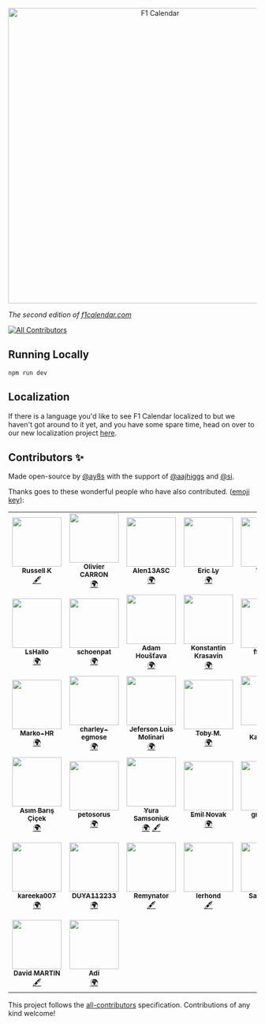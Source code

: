<p align="center">
    <a href="https://f1calendar.com"><img src="https://f1calendar.com/share.png" width="600" alt="F1 Calendar" /></a>
</p>

_The second edition of [f1calendar.com](https://f1calendar.com)_

<!-- ALL-CONTRIBUTORS-BADGE:START - Do not remove or modify this section -->
[![All Contributors](https://img.shields.io/badge/all_contributors-37-orange.svg?style=flat-square)](#contributors-)
<!-- ALL-CONTRIBUTORS-BADGE:END -->


## Running Locally

```
npm run dev
```

## Localization

If there is a language you'd like to see F1 Calendar localized to but we haven't got around to it yet, and you have some spare time, head on over to our new localization project [here](https://poeditor.com/join/project?hash=JrDs3Vfc92).

## Contributors ✨

Made open-source by [@ay8s](https://twitter.com/ay8s) with the support of [@aajhiggs](https://twitter.com/aajhiggs) and [@si](https://twitter.com/si).

Thanks goes to these wonderful people who have also contributed. ([emoji key](https://allcontributors.org/docs/en/emoji-key)):

<!-- ALL-CONTRIBUTORS-LIST:START - Do not remove or modify this section -->
<!-- prettier-ignore-start -->
<!-- markdownlint-disable -->
<table>
  <tr>
    <td align="center"><a href="https://github.com/Russ-K"><img src="https://avatars3.githubusercontent.com/u/4568306?v=4?s=100" width="100px;" alt=""/><br /><sub><b>Russell K</b></sub></a><br /><a href="#content-Russ-K" title="Content">🖋</a></td>
    <td align="center"><a href="https://github.com/carronol"><img src="https://avatars3.githubusercontent.com/u/36953864?v=4?s=100" width="100px;" alt=""/><br /><sub><b>Olivier CARRON</b></sub></a><br /><a href="#translation-carronol" title="Translation">🌍</a></td>
    <td align="center"><a href="https://github.com/Alen13ASC"><img src="https://avatars3.githubusercontent.com/u/66845425?v=4?s=100" width="100px;" alt=""/><br /><sub><b>Alen13ASC</b></sub></a><br /><a href="#translation-Alen13ASC" title="Translation">🌍</a></td>
    <td align="center"><a href="https://www.agence-fractale.fr"><img src="https://avatars2.githubusercontent.com/u/11258498?v=4?s=100" width="100px;" alt=""/><br /><sub><b>Eric Ly</b></sub></a><br /><a href="#translation-DeadEye0112" title="Translation">🌍</a></td>
    <td align="center"><a href="http://www.viktorkall.fi"><img src="https://avatars1.githubusercontent.com/u/5497520?v=4?s=100" width="100px;" alt=""/><br /><sub><b>Viktor</b></sub></a><br /><a href="#translation-vkall" title="Translation">🌍</a></td>
    <td align="center"><a href="https://github.com/matguabec"><img src="https://avatars2.githubusercontent.com/u/66858597?v=4?s=100" width="100px;" alt=""/><br /><sub><b>matguabec</b></sub></a><br /><a href="#translation-matguabec" title="Translation">🌍</a></td>
    <td align="center"><a href="https://github.com/slopezm"><img src="https://avatars1.githubusercontent.com/u/1976604?v=4?s=100" width="100px;" alt=""/><br /><sub><b>Sergio Lopez M.</b></sub></a><br /><a href="#translation-slopezm" title="Translation">🌍</a></td>
  </tr>
  <tr>
    <td align="center"><a href="https://lshallo.eu"><img src="https://avatars0.githubusercontent.com/u/22171518?v=4?s=100" width="100px;" alt=""/><br /><sub><b>LsHallo</b></sub></a><br /><a href="#translation-LsHallo" title="Translation">🌍</a></td>
    <td align="center"><a href="https://github.com/schoenpat"><img src="https://avatars2.githubusercontent.com/u/49246677?v=4?s=100" width="100px;" alt=""/><br /><sub><b>schoenpat</b></sub></a><br /><a href="#translation-schoenpat" title="Translation">🌍</a></td>
    <td align="center"><a href="https://github.com/adamhoustava"><img src="https://avatars0.githubusercontent.com/u/32132975?v=4?s=100" width="100px;" alt=""/><br /><sub><b>Adam Houšťava</b></sub></a><br /><a href="#translation-adamhoustava" title="Translation">🌍</a></td>
    <td align="center"><a href="https://github.com/HarDX"><img src="https://avatars1.githubusercontent.com/u/5231223?v=4?s=100" width="100px;" alt=""/><br /><sub><b>Konstantin Krasavin</b></sub></a><br /><a href="#translation-HarDX" title="Translation">🌍</a></td>
    <td align="center"><a href="https://github.com/ffaamm"><img src="https://avatars2.githubusercontent.com/u/1625759?v=4?s=100" width="100px;" alt=""/><br /><sub><b>ffaamm</b></sub></a><br /><a href="#translation-ffaamm" title="Translation">🌍</a></td>
    <td align="center"><a href="https://github.com/stijndp"><img src="https://avatars3.githubusercontent.com/u/29801608?v=4?s=100" width="100px;" alt=""/><br /><sub><b>stijndp</b></sub></a><br /><a href="#translation-stijndp" title="Translation">🌍</a></td>
    <td align="center"><a href="https://1yzz.github.io/"><img src="https://avatars3.githubusercontent.com/u/10379219?v=4?s=100" width="100px;" alt=""/><br /><sub><b>1yzz</b></sub></a><br /><a href="#translation-1yzz" title="Translation">🌍</a></td>
  </tr>
  <tr>
    <td align="center"><a href="https://github.com/Marko-HR"><img src="https://avatars3.githubusercontent.com/u/7421544?v=4?s=100" width="100px;" alt=""/><br /><sub><b>Marko-HR</b></sub></a><br /><a href="#translation-Marko-HR" title="Translation">🌍</a></td>
    <td align="center"><a href="https://github.com/charley-egmose"><img src="https://avatars1.githubusercontent.com/u/28342845?v=4?s=100" width="100px;" alt=""/><br /><sub><b>charley-egmose</b></sub></a><br /><a href="#translation-charley-egmose" title="Translation">🌍</a></td>
    <td align="center"><a href="https://github.com/JefersonMolinari"><img src="https://avatars3.githubusercontent.com/u/28161243?v=4?s=100" width="100px;" alt=""/><br /><sub><b>Jeferson Luis Molinari</b></sub></a><br /><a href="#translation-JefersonMolinari" title="Translation">🌍</a></td>
    <td align="center"><a href="https://tobymelin.com/"><img src="https://avatars2.githubusercontent.com/u/12884408?v=4?s=100" width="100px;" alt=""/><br /><sub><b>Toby M.</b></sub></a><br /><a href="#translation-tobymelin" title="Translation">🌍</a></td>
    <td align="center"><a href="https://github.com/mkauha"><img src="https://avatars1.githubusercontent.com/u/47188352?v=4?s=100" width="100px;" alt=""/><br /><sub><b>Miko Kauhanen</b></sub></a><br /><a href="#translation-mkauha" title="Translation">🌍</a></td>
    <td align="center"><a href="https://github.com/raider87"><img src="https://avatars1.githubusercontent.com/u/25852486?v=4?s=100" width="100px;" alt=""/><br /><sub><b>raider87</b></sub></a><br /><a href="#translation-raider87" title="Translation">🌍</a></td>
    <td align="center"><a href="https://github.com/lumbytyci"><img src="https://avatars1.githubusercontent.com/u/17204788?v=4?s=100" width="100px;" alt=""/><br /><sub><b>Lumi Bytyçi</b></sub></a><br /><a href="#translation-lumbytyci" title="Translation">🌍</a></td>
  </tr>
  <tr>
    <td align="center"><a href="https://github.com/asimovitsch"><img src="https://avatars3.githubusercontent.com/u/51007339?v=4?s=100" width="100px;" alt=""/><br /><sub><b>Asım Barış Çiçek</b></sub></a><br /><a href="#translation-asimovitsch" title="Translation">🌍</a></td>
    <td align="center"><a href="https://twitter.com/petosorus"><img src="https://avatars0.githubusercontent.com/u/4728156?v=4?s=100" width="100px;" alt=""/><br /><sub><b>petosorus</b></sub></a><br /><a href="#translation-petosorus" title="Translation">🌍</a></td>
    <td align="center"><a href="https://github.com/sigito"><img src="https://avatars1.githubusercontent.com/u/1129082?v=4?s=100" width="100px;" alt=""/><br /><sub><b>Yura Samsoniuk</b></sub></a><br /><a href="#translation-sigito" title="Translation">🌍</a> <a href="#content-sigito" title="Content">🖋</a></td>
    <td align="center"><a href="https://github.com/FileGo"><img src="https://avatars3.githubusercontent.com/u/8854002?v=4?s=100" width="100px;" alt=""/><br /><sub><b>Emil Novak</b></sub></a><br /><a href="#translation-FileGo" title="Translation">🌍</a></td>
    <td align="center"><a href="https://github.com/gro-kmp"><img src="https://avatars1.githubusercontent.com/u/59517998?v=4?s=100" width="100px;" alt=""/><br /><sub><b>gro-kmp</b></sub></a><br /><a href="#translation-gro-kmp" title="Translation">🌍</a></td>
    <td align="center"><a href="https://github.com/Bman425"><img src="https://avatars1.githubusercontent.com/u/7978888?v=4?s=100" width="100px;" alt=""/><br /><sub><b>Bman425</b></sub></a><br /><a href="#content-Bman425" title="Content">🖋</a></td>
    <td align="center"><a href="https://github.com/Norskov"><img src="https://avatars.githubusercontent.com/u/6616991?v=4?s=100" width="100px;" alt=""/><br /><sub><b>Michael Nørskov</b></sub></a><br /><a href="https://github.com/sportstimes/f1/issues?q=author%3ANorskov" title="Bug reports">🐛</a></td>
  </tr>
  <tr>
    <td align="center"><a href="https://github.com/kareeka007"><img src="https://avatars.githubusercontent.com/u/80452135?v=4?s=100" width="100px;" alt=""/><br /><sub><b>kareeka007</b></sub></a><br /><a href="#translation-kareeka007" title="Translation">🌍</a></td>
    <td align="center"><a href="https://github.com/DUYA112233"><img src="https://avatars.githubusercontent.com/u/33391055?v=4?s=100" width="100px;" alt=""/><br /><sub><b>DUYA112233</b></sub></a><br /><a href="#translation-DUYA112233" title="Translation">🌍</a></td>
    <td align="center"><a href="https://github.com/Remynator"><img src="https://avatars.githubusercontent.com/u/80911158?v=4?s=100" width="100px;" alt=""/><br /><sub><b>Remynator</b></sub></a><br /><a href="#content-Remynator" title="Content">🖋</a></td>
    <td align="center"><a href="https://github.com/lerhond"><img src="https://avatars.githubusercontent.com/u/11545731?v=4?s=100" width="100px;" alt=""/><br /><sub><b>lerhond</b></sub></a><br /><a href="#content-lerhond" title="Content">🖋</a></td>
    <td align="center"><a href="https://www.ck12info.org/about/team/"><img src="https://avatars.githubusercontent.com/u/58284608?v=4?s=100" width="100px;" alt=""/><br /><sub><b>Sarah Nair</b></sub></a><br /><a href="#translation-sarathcodes" title="Translation">🌍</a></td>
    <td align="center"><a href="https://github.com/mdawidowski"><img src="https://avatars.githubusercontent.com/u/9027933?v=4?s=100" width="100px;" alt=""/><br /><sub><b>Marcin Dawidowski</b></sub></a><br /><a href="#translation-mdawidowski" title="Translation">🌍</a></td>
    <td align="center"><a href="https://github.com/Mauricevb"><img src="https://avatars.githubusercontent.com/u/2742292?v=4?s=100" width="100px;" alt=""/><br /><sub><b>Maurice</b></sub></a><br /><a href="#translation-Mauricevb" title="Translation">🌍</a></td>
  </tr>
  <tr>
    <td align="center"><a href="https://github.com/dmartinjs"><img src="https://avatars.githubusercontent.com/u/53537199?v=4?s=100" width="100px;" alt=""/><br /><sub><b>David MARTIN</b></sub></a><br /><a href="#content-dmartinjs" title="Content">🖋</a></td>
    <td align="center"><a href="https://www.linkedin.com/in/a3drian/"><img src="https://avatars.githubusercontent.com/u/38135936?v=4?s=100" width="100px;" alt=""/><br /><sub><b>Adi</b></sub></a><br /><a href="#translation-a3drian" title="Translation">🌍</a></td>
  </tr>
</table>

<!-- markdownlint-restore -->
<!-- prettier-ignore-end -->

<!-- ALL-CONTRIBUTORS-LIST:END -->

This project follows the [all-contributors](https://github.com/all-contributors/all-contributors) specification. Contributions of any kind welcome!
